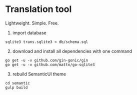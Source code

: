 # Translation tool

Lightweight. Simple. Free.

1) import database

```
sqlite3 trans.sqlite3 < db/schema.sql
```

2) download and install all dependencies with one command

```
go get -u -v github.com/gin-gonic/gin
go get -u -v github.com/mattn/go-sqlite3

```

3) rebuild SemanticUI theme

```
cd semantic
gulp build
```
